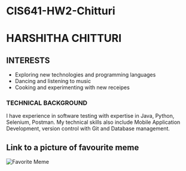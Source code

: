 # CIS641-HW2-Chitturi
 
# HARSHITHA CHITTURI

## INTERESTS
* Exploring new technologies and programming languages
* Dancing and listening to music
* Cooking and experimenting with new receipes

### TECHNICAL BACKGROUND
I have experience in software testing with expertise in Java, Python, Selenium, Postman. My technical skills also include Mobile Application Development, version control with Git and Database management.

## Link to a picture of favourite meme
![Favorite Meme](https://res.cloudinary.com/practicaldev/image/fetch/s--L0oKjULP--/c_limit%2Cf_auto%2Cfl_progressive%2Cq_auto%2Cw_880/https://cdn-images-1.medium.com/max/1200/1%2A0VaTwYF3RdMFp1PjY_1NqA%402x.jpeg)